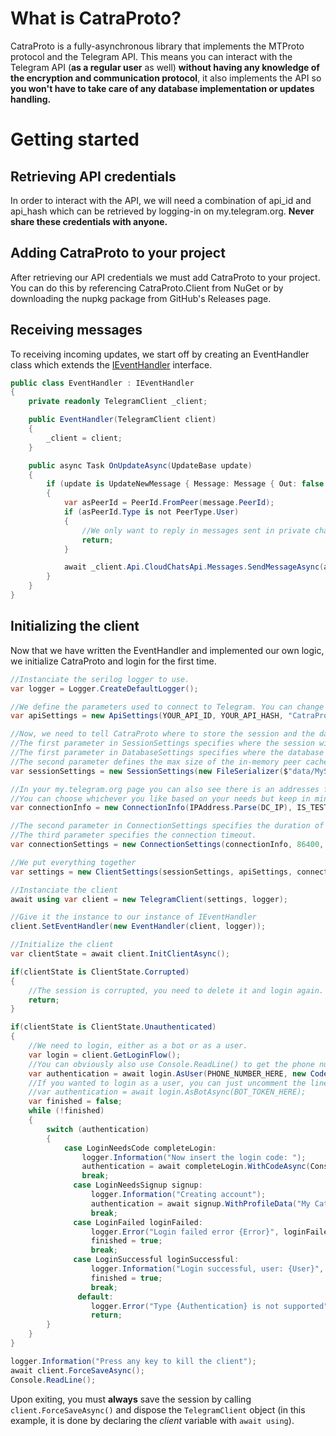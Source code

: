 # What is CatraProto?
CatraProto is a fully-asynchronous library that implements the MTProto protocol and the Telegram API. 
This means you can interact with the Telegram API (**as a regular user** as well) **without having any knowledge of the encryption and communication protocol**, it also implements the API so **you won't have to take care of any database implementation or updates handling.**

# Getting started
## Retrieving API credentials
In order to interact with the API, we will need a combination of api_id and api_hash which can be retrieved by logging-in on my.telegram.org.
**Never share these credentials with anyone.**
## Adding CatraProto to your project
After retrieving our API credentials we must add CatraProto to your project. You can do this by referencing CatraProto.Client from NuGet or by downloading the nupkg package from GitHub's Releases page.
## Receiving messages
To receiving incoming updates, we start off by creating an EventHandler class which extends the [IEventHandler](https://github.com/CatraProto/Client/blob/master/src/CatraProto.Client/Updates/Interfaces/IEventHandler.cs) interface.
```cs
public class EventHandler : IEventHandler
{
    private readonly TelegramClient _client;

    public EventHandler(TelegramClient client)
    {
        _client = client;
    }

    public async Task OnUpdateAsync(UpdateBase update)
    {
        if (update is UpdateNewMessage { Message: Message { Out: false } message })
        {
            var asPeerId = PeerId.FromPeer(message.PeerId);
            if (asPeerId.Type is not PeerType.User)
            {
                //We only want to reply in messages sent in private chat.
                return;
            }

            await _client.Api.CloudChatsApi.Messages.SendMessageAsync(asPeerId, "Hello user. Thank you for contacting me and trying CatraProto!");
        }
    }
}
```
## Initializing the client
Now that we have written the EventHandler and implemented our own logic, we initialize CatraProto and login for the first time.

```cs
//Instanciate the serilog logger to use.
var logger = Logger.CreateDefaultLogger();

//We define the parameters used to connect to Telegram. You can change anything you want here (as long as you use an existing lang pack and **don't use official api credentials**)
var apiSettings = new ApiSettings(YOUR_API_ID, YOUR_API_HASH, "CatraProto", "1.0", "en", "android", "en", "1.0");

//Now, we need to tell CatraProto where to store the session and the data it needs to work with.
//The first parameter in SessionSettings specifies where the session will be stored.
//The first parameter in DatabaseSettings specifies where the database will be created.
//The second parameter defines the max size of the in-memory peer cache.
var sessionSettings = new SessionSettings(new FileSerializer($"data/MySession.catra"), new DatabaseSettings("data/MySession.db", 50), sessionName);

//In your my.telegram.org page you can also see there is an addresses for production DCs, and an address for test DCs.
//You can choose whichever you like based on your needs but keep in mind that test DCs is a completely different environment.
var connectionInfo = new ConnectionInfo(IPAddress.Parse(DC_IP), IS_TEST, 443, ID);

//The second parameter in ConnectionSettings specifies the duration of the PFS key. You don't need to change it.
//The third parameter specifies the connection timeout.
var connectionSettings = new ConnectionSettings(connectionInfo, 86400, 30)

//We put everything together
var settings = new ClientSettings(sessionSettings, apiSettings, connectionSettings);

//Instanciate the client
await using var client = new TelegramClient(settings, logger);

//Give it the instance to our instance of IEventHandler
client.SetEventHandler(new EventHandler(client, logger));

//Initialize the client
var clientState = await client.InitClientAsync();

if(clientState is ClientState.Corrupted)
{
    //The session is corrupted, you need to delete it and login again.
    return;
}

if(clientState is ClientState.Unauthenticated)
{
    //We need to login, either as a bot or as a user.
    var login = client.GetLoginFlow();
    //You can obviously also use Console.ReadLine() to get the phone number for the console
    var authentication = await login.AsUser(PHONE_NUMBER_HERE, new CodeSettings());
    //If you wanted to login as a user, you can just uncomment the line below and comment the line above.
    //var authentication = await login.AsBotAsync(BOT_TOKEN_HERE);
    var finished = false;
    while (!finished)
    {
        switch (authentication)
        {
            case LoginNeedsCode completeLogin:
                logger.Information("Now insert the login code: ");
                authentication = await completeLogin.WithCodeAsync(Console.ReadLine());
                break;
              case LoginNeedsSignup signup:
                  logger.Information("Creating account");
                  authentication = await signup.WithProfileData("My CatraProto", "Account");
                  break;
              case LoginFailed loginFailed:
                  logger.Error("Login failed error {Error}", loginFailed.FailReason);
                  finished = true;
                  break;
              case LoginSuccessful loginSuccessful:
                  logger.Information("Login successful, user: {User}", loginSuccessful.LoggedUser.ToJson());
                  finished = true;
                  break;
               default:
                  logger.Error("Type {Authentication} is not supported", authentication);
                  return;
        }
    }
}

logger.Information("Press any key to kill the client");
await client.ForceSaveAsync();
Console.ReadLine();
```
Upon exiting, you must **always** save the session by calling `client.ForceSaveAsync()` and dispose the `TelegramClient` object (in this example, it is done by declaring the _client_ variable with `await using`).
